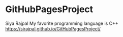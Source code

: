 # GitHubPagesProject
Siya Rajpal
My favorite programming language is C++
  https://sirajpal.github.io/GitHubPagesProject/